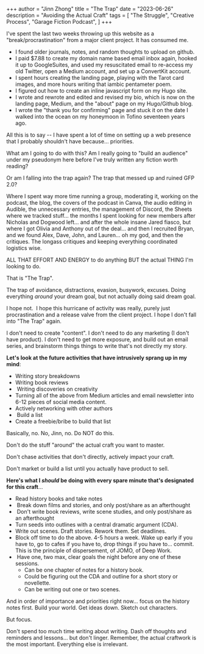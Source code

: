 +++
author = "Jinn Zhong"
title = "The Trap"
date = "2023-06-26"
description = "Avoiding the Actual Craft"
tags = [
    "The Struggle",
    "Creative Process",
    "Garage Fiction Podcast",
]
+++

I've spent the last two weeks throwing up this website as a "break/procrastination" from a major client project. It has consumed me. 

* I found older journals, notes, and random thoughts to upload on github. 
* I paid $7.88 to create my domain name based email inbox again, hooked it up to GoogleSuites, and used my resuscitated email to re-access my old Twitter, open a Medium account, and set up a ConvertKit account. 
* I spent hours creating the landing page, playing with the Tarot card images, and more hours writing that iambic pentameter poem. 
* I figured out how to create an inline javascript form on my Hugo site. 
* I wrote and rewrote and edited and revised my bio, which is now on the landing page, Medium, and the "about" page on my Hugo/Github blog. 
* I wrote the "thank you for confirming" page and stuck it on the date I walked into the ocean on my honeymoon in Tofino seventeen years ago. 

All this is to say -- I have spent a lot of time on setting up a web presence that I probably shouldn't have because... priorities. 

What am I going to do with this? Am I really going to "build an audience" under my pseudonym here before I've truly written any fiction worth reading?  

Or am I falling into the trap again? The trap that messed up and ruined GFP 2.0? 

Where I spent way more time running a group, moderating it, working on the podcast, the blog, the covers of the podcast in Canva, the audio editing in Audible, the unnecessary entries, the management of Discord, the Sheets where we tracked stuff... the months I spent looking for new members after Nicholas and Dogwood left... and after the whole insane Jared fiasco, but where I got Olivia and Anthony out of the deal... and then I recruited Bryan, and we found Alex, Dave, John, and Lauren... oh my god, and then the critiques. The longass critiques and keeping everything coordinated logistics wise. 

ALL THAT EFFORT AND ENERGY to do anything BUT the actual THING I'm looking to do. 

That is "The Trap". 

The trap of avoidance, distractions, evasion, busywork, excuses. Doing everything _around_ your dream goal, but not actually doing said dream goal. 

I hope not.  I hope this hurricane of activity was really, purely just procrastination and a release valve from the client project. I hope I don't fall into "The Trap" again.

I don't need to create "content". I don't need to do any marketing (I don't have product). I don't need to get more exposure, and build out an email series, and brainstorm things things to write that's not directly my story. 

**Let's look at the future activities that have intrusively sprang up in my mind**:

* Writing story breakdowns
* Writing book reviews
*  Writing discoveries on creativity
* Turning all of the above from Medium articles and email newsletter into 6-12 pieces of social media content.
* Actively networking with other authors
*  Build a list
* Create a freebie/bribe to build that list

Basically, no. No, Jinn, no. Do NOT do this.

Don't do the stuff "around" the actual craft you want to master. 

Don't chase activities that don't directly, actively impact your craft. 

Don't market or build a list until you actually have product to sell. 

**Here's what I _should_ be doing with every spare minute that's designated for this craft**... 

* Read history books and take notes
*  Break down films and stories, and only post/share as an afterthought
*  Don't write book reviews, write scene studies, and only post/share as an afterthought
* Turn seeds into outlines with a central dramatic argument (CDA).
* Write out scenes. Draft stories. Rework them. Set deadlines.
* Block off time to do the above. 4-5 hours a week. Wake up early if you have to, go to cafes if you have to, drop things if you have to... commit. This is the principle of dispersement, of JOMO, of Deep Work.
*  Have one, two max, clear goals the night before any one of these sessions.
    * Can be one chapter of notes for a history book.
    * Could be figuring out the CDA and outline for a short story or novellette.
    * Can be writing out one or two scenes.

And in order of importance and priorities right now... focus on the history notes first. Build your world. Get ideas down. Sketch out characters. 

But focus. 

Don't spend too much time writing about writing. Dash off thoughts and reminders and lessons... but don't linger. Remember, the actual craftwork  is the most important. Everything else is irrelevant.
